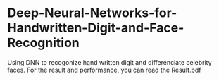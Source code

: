 # Deep-Neural-Networks-for-Handwritten-Digit-and-Face-Recognition
Using DNN to recogonize hand written digit and differenciate celebrity faces.
For the result and performance, you can read the Result.pdf
